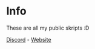 # Info
These are all my public skripts :D


[Discord](https://discord.gg/MyqR2Wc6sd) -
[Website](https://joplay.xyz/)

